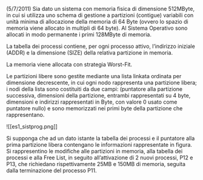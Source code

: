 (5/7/2011) Sia dato un sistema con memoria fisica di dimensione 512MByte, in cui si utilizza uno
schema di gestione a partizioni (contigue) variabili con unità minima di allocazione della memoria di 64 Byte (ovvero lo spazio di memoria viene allocato in multipli di 64 byte). Al Sistema Operativo sono allocati in modo permanente i primi 128MByte di memoria.

La tabella dei processi contiene, per ogni processo attivo, l’indirizzo iniziale (ADDR) e la dimensione (SIZE) della relativa partizione in memoria.

La memoria viene allocata con strategia Worst-Fit.

Le partizioni libere sono gestite mediante una lista linkata ordinata per dimensione decrescente, in cui ogni nodo rappresenta una partizione libera; i nodi della lista sono costituiti da due campi: (puntatore alla partizione successiva, dimensioni della partizione, entrambi rappresentati su 4 byte, dimensioni e indirizzi rappresentati in Byte, con valore 0 usato come puntatore nullo) e sono memorizzati nei primi byte della partizione che rappresentano.

![[es1_sistprog.png]]

Si supponga che ad un dato istante la tabella dei processi e il puntatore alla prima partizione libera contengano le informazioni rappresentate in figura. Si rappresentino le modifiche alle partizioni in memoria, alla tabella dei processi e alla Free List, in seguito all’attivazione di 2 nuovi processi, P12 e P13, che richiedano rispettivamente 25MB e 150MB di memoria, seguita dalla terminazione del processo P11.